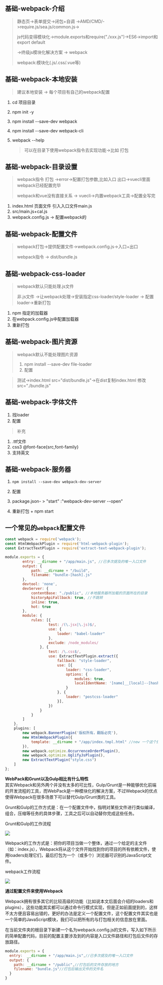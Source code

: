 ## 基础-webpack-介绍

> 静态页->表单提交->闭包+自调 ->AMD/CMD/->require.js/sea.js/common.js->
>
> js代码变得模块化->module.exports和require("./xxx.js")->ES6->import和export default
>
> ->终级js模块化解决方案 -> webpack
>
> webpack:模块化(.js/.css/.vue等)
>
> 

## 基础-webpack-本地安装

> 建议本地安装 -> 每个项目有自己的webpack配置

1. cd 项目目录

2. npm init -y

3.  npm install --save-dev webpack

4.  npm install --save-dev webpack-cli

5. webpack --help

   > 可以在目录下使用webpack指令去实现功能->比如 打包 


## 基础-webpack-目录设置

> webpack指令 打包 ->error->配置打包参数,比如入口 出口->vuecli里面webpack已经配置完毕
>
> webpack和vue没有直接关系 -> vuecli->内置webpack工具->配置全写完

1. index.html 页面文件 引入入口文件main.js
2. src/main.js+cal.js
3. webpack.config.js -> 配置webpack的

## 基础-webpack-配置文件

> webpack打包->提供配置文件->webpack.config.js->入口+出口
>
> webpack指令 -> dist/bundle.js

## 基础-webpack-css-loader

> webpack默认只能处理.js文件
>
> 非.js文件 ->让webpack处理->安装指定css-loader/style-loader -> 配置loader->重新打包

1. npm 指定的加载器 
2. 在webpack.config.js中配置加载器
3. 重新打包

## 基础-webpack-图片资源

> webpack默认不能处理图片资源
>
> 1. npm install --save-dev file-loader
> 2. 配置

> 测试->index.html src="dist/bundle.js"->在dist复制index.html 修改src="./bundle.js"



## 基础-webpack-字体文件

1. 找loader
2. 配置

> 补充

1. .ttf文件
2. css3 @font-face{src,font-family} 
3. 支持英文


## 基础-webpack-服务器

1. ```
   npm install --save-dev webpack-dev-server
   ```

2. 配置

3. package.json- > "start" :"webpack-dev-server --open"

4. 重新打包  + npm start

## 一个常见的`webpack`配置文件
```js
const webpack = require('webpack');
const HtmlWebpackPlugin = require('html-webpack-plugin');
const ExtractTextPlugin = require('extract-text-webpack-plugin');

module.exports = {
        entry: __dirname + "/app/main.js", //已多次提及的唯一入口文件
        output: {
            path: __dirname + "/build",
            filename: "bundle-[hash].js"
        },
        devtool: 'none',
        devServer: {
            contentBase: "./public", //本地服务器所加载的页面所在的目录
            historyApiFallback: true, //不跳转
            inline: true,
            hot: true
        },
        module: {
            rules: [{
                    test: /(\.jsx|\.js)$/,
                    use: {
                        loader: "babel-loader"
                    },
                    exclude: /node_modules/
                }, {
                    test: /\.css$/,
                    use: ExtractTextPlugin.extract({
                        fallback: "style-loader",
                        use: [{
                            loader: "css-loader",
                            options: {
                                modules: true,
                                localIdentName: '[name]__[local]--[hash:base64:5]'
                            }
                        }, {
                            loader: "postcss-loader"
                        }],
                    })
                }
            }
        ]
    },
    plugins: [
        new webpack.BannerPlugin('版权所有，翻版必究'),
        new HtmlWebpackPlugin({
            template: __dirname + "/app/index.tmpl.html" //new 一个这个插件的实例，并传入相关的参数
        }),
        new webpack.optimize.OccurrenceOrderPlugin(),
        new webpack.optimize.UglifyJsPlugin(),
        new ExtractTextPlugin("style.css")
    ]
};
```
**WebPack和Grunt以及Gulp相比有什么特性**  
其实Webpack和另外两个并没有太多的可比性，Gulp/Grunt是一种能够优化前端的开发流程的工具，而WebPack是一种模块化的解决方案，不过Webpack的优点使得Webpack在很多场景下可以替代Gulp/Grunt类的工具。

Grunt和Gulp的工作方式是：在一个配置文件中，指明对某些文件进行类似编译，组合，压缩等任务的具体步骤，工具之后可以自动替你完成这些任务。  

Grunt和Gulp的工作流程

![](../../assets/img/gulp.png)

Webpack的工作方式是：把你的项目当做一个整体，通过一个给定的主文件（如：index.js），Webpack将从这个文件开始找到你的项目的所有依赖文件，使用loaders处理它们，最后打包为一个（或多个）浏览器可识别的JavaScript文件。

webpack工作流程

![](../../assets/img/webpack.png)

**通过配置文件来使用Webpack**

Webpack拥有很多其它的比较高级的功能（比如说本文后面会介绍的loaders和plugins），这些功能其实都可以通过命令行模式实现，但是正如前面提到的，这样不太方便且容易出错的，更好的办法是定义一个配置文件，这个配置文件其实也是一个简单的JavaScript模块，我们可以把所有的与打包相关的信息放在里面。

在当前文件夹的根目录下新建一个名为webpack.config.js的文件，写入如下所示的简单配置代码，目前的配置主要涉及到的内容是入口文件路径和打包后文件的存放路径。
```js
module.exports = {
  entry:  __dirname + "/app/main.js",//已多次提及的唯一入口文件
  output: {
    path: __dirname + "/public",//打包后的文件存放的地方
    filename: "bundle.js"//打包后输出文件的文件名
  }
}
```
